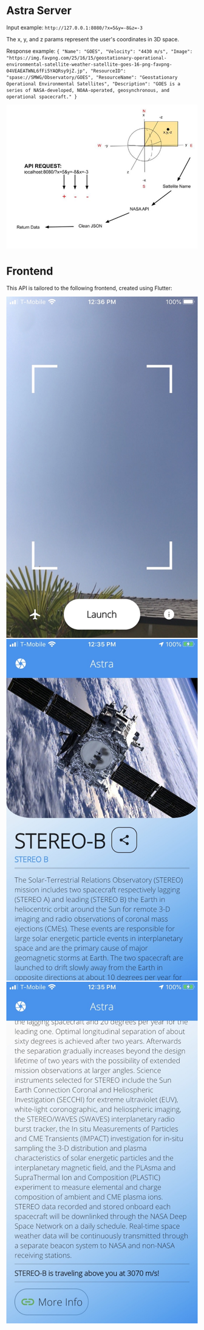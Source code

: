 # Astra Server

Input example: `http://127.0.0.1:8080/?x=5&y=-8&z=-3`

The x, y, and z params represent the user's coordinates in 3D space.

Response example: `{
    "Name": "GOES",
    "Velocity": "4430 m/s",
    "Image": "https://img.favpng.com/25/16/15/geostationary-operational-environmental-satellite-weather-satellite-goes-16-png-favpng-04VEAEATWNL6fFi5YAQRsy9jZ.jp",
    "ResourceID": "spase://SMWG/Observatory/GOES",
    "ResourceName": "Geostationary Operational Environmental Satellites",
    "Description": "GOES is a series of NASA-developed, NOAA-operated, geosynchronous, and operational spacecraft."
}`


<img src="screenshots/gallery.jpg"/>


# Frontend
This API is tailored to the following frontend, created using Flutter:

<img src="screenshots/a.png"/>

<img src="screenshots/b.png"/>

<img src="screenshots/c.png"/>

